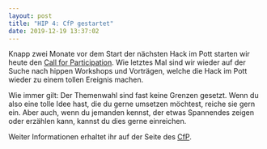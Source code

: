 ```yaml
---
layout: post
title: "HIP 4: CfP gestartet"
date: 2019-12-19 13:37:02
---
```

Knapp zwei Monate vor dem Start der nächsten Hack im Pott starten wir heute den [Call for Participation](https://pretalx.chaospott.de/hip4/cfp). Wie letztes Mal sind wir wieder auf der Suche nach hippen Workshops und Vorträgen, welche die Hack im Pott wieder zu einem tollen Ereignis machen.

Wie immer gilt: Der Themenwahl sind fast keine Grenzen gesetzt. Wenn du also eine tolle Idee hast, die du gerne umsetzen möchtest, reiche sie gern ein. Aber auch, wenn du jemanden kennst, der etwas Spannendes zeigen oder erzählen kann, kannst du dies gerne einreichen.

Weiter Informationen erhaltet ihr auf der Seite des [CfP](https://pretalx.chaospott.de/hip4/cfp).